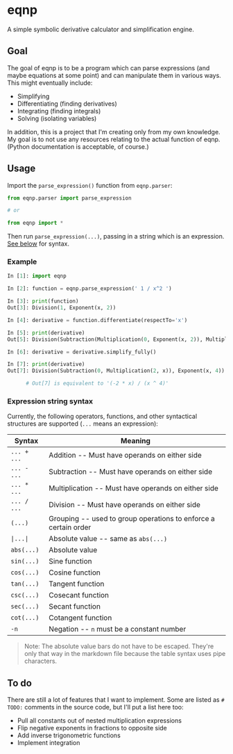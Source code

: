 # eqnp
A simple symbolic derivative calculator and simplification engine.

## Goal

The goal of eqnp is to be a program which can parse expressions (and maybe
equations at some point) and can manipulate them in various ways. This might
eventually include:

 * Simplifying
 * Differentiating (finding derivatives)
 * Integrating (finding integrals)
 * Solving (isolating variables)

In addition, this is a project that I'm creating only from my own knowledge. My
goal is to not use any resources relating to the actual function of eqnp.
(Python documentation is acceptable, of course.)

## Usage

Import the `parse_expression()` function from `eqnp.parser`:

```python
from eqnp.parser import parse_expression

# or

from eqnp import *
```

Then run `parse_expression(...)`, passing in a string which is an expression.
[See below](#expression-string-syntax) for syntax.

### Example

```python
In [1]: import eqnp

In [2]: function = eqnp.parse_expression(' 1 / x^2 ')

In [3]: print(function)
Out[3]: Division(1, Exponent(x, 2))

In [4]: derivative = function.differentiate(respectTo='x')

In [5]: print(derivative)
Out[5]: Division(Subtraction(Multiplication(0, Exponent(x, 2)), Multiplication(1, Multiplication(Multiplication(2, Exponent(x, Subtraction(2, 1))), 1))), Exponent(Exponent(x, 2), 2))

In [6]: derivative = derivative.simplify_fully()

In [7]: print(derivative)
Out[7]: Division(Subtraction(0, Multiplication(2, x)), Exponent(x, 4))

      # Out[7] is equivalent to '(-2 * x) / (x ^ 4)'
```

### Expression string syntax

Currently, the following operators, functions, and other syntactical structures
are supported (`...` means an expression):

| Syntax      | Meaning                                                         |
| ---         | ---                                                             |
| `... + ...` | Addition -- Must have operands on either side                   |
| `... - ...` | Subtraction -- Must have operands on either side                |
| `... * ...` | Multiplication -- Must have operands on either side             |
| `... / ...` | Division -- Must have operands on either side                   |
| `(...)`     | Grouping -- used to group operations to enforce a certain order |
| `\|...\|`     | Absolute value -- same as `abs(...)`                            |
| `abs(...)`  | Absolute value                                                  |
| `sin(...)`  | Sine function                                                   |
| `cos(...)`  | Cosine function                                                 |
| `tan(...)`  | Tangent function                                                |
| `csc(...)`  | Cosecant function                                               |
| `sec(...)`  | Secant function                                                 |
| `cot(...)`  | Cotangent function                                              |
| `-n`        | Negation -- `n` must be a constant number                       |

> Note: The absolute value bars do not have to be escaped. They're only that way in the markdown file because the table syntax uses pipe characters.

## To do

There are still a lot of features that I want to implement. Some are listed as
`# TODO:` comments in the source code, but I'll put a list here too:

* Pull all constants out of nested multiplication expressions
* Flip negative exponents in fractions to opposite side
* Add inverse trigonometric functions
* Implement integration
